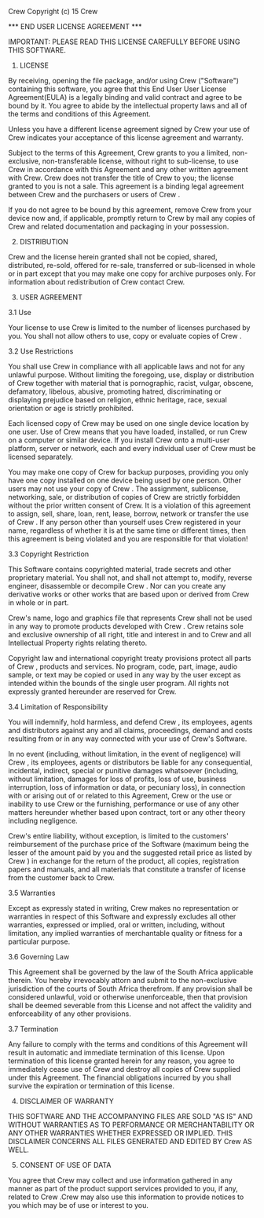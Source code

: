 Crew
Copyright (c) 15 Crew

*** END USER LICENSE AGREEMENT ***

IMPORTANT: PLEASE READ THIS LICENSE CAREFULLY BEFORE USING THIS SOFTWARE.

1. LICENSE

By receiving, opening the file package, and/or using Crew ("Software") containing this software, you agree that this End User User License Agreement(EULA) is a legally binding and valid contract and agree to be bound by it. You agree to abide by the intellectual property laws and all of the terms and conditions of this Agreement.

Unless you have a different license agreement signed by Crew your use of Crew  indicates your acceptance of this license agreement and warranty.

Subject to the terms of this Agreement, Crew grants to you a limited, non-exclusive, non-transferable license, without right to sub-license, to use Crew  in accordance with this Agreement and any other written agreement with Crew. Crew does not transfer the title of Crew  to you; the license granted to you is not a sale. This agreement is a binding legal agreement between Crew and the purchasers or users of Crew .

If you do not agree to be bound by this agreement, remove Crew  from your device now and, if applicable, promptly return to Crew by mail any copies of Crew  and related documentation and packaging in your possession.

2. DISTRIBUTION

Crew  and the license herein granted shall not be copied, shared, distributed, re-sold, offered for re-sale, transferred or sub-licensed in whole or in part except that you may make one copy for archive purposes only. For information about redistribution of Crew  contact Crew.

3. USER AGREEMENT

3.1 Use

Your license to use Crew  is limited to the number of licenses purchased by you. You shall not allow others to use, copy or evaluate copies of Crew .

3.2 Use Restrictions

You shall use Crew  in compliance with all applicable laws and not for any unlawful purpose. Without limiting the foregoing, use, display or distribution of Crew  together with material that is pornographic, racist, vulgar, obscene, defamatory, libelous, abusive, promoting hatred, discriminating or displaying prejudice based on religion, ethnic heritage, race, sexual orientation or age is strictly prohibited.

Each licensed copy of Crew  may be used on one single device location by one user. Use of Crew  means that you have loaded, installed, or run Crew  on a computer or similar device. If you install Crew  onto a multi-user platform, server or network, each and every individual user of Crew  must be licensed separately.

You may make one copy of Crew  for backup purposes, providing you only have one copy installed on one device being used by one person. Other users may not use your copy of Crew  . The assignment, sublicense, networking, sale, or distribution of copies of Crew  are strictly forbidden without the prior written consent of Crew. It is a violation of this agreement to assign, sell, share, loan, rent, lease, borrow, network or transfer the use of Crew . If any person other than yourself uses Crew  registered in your name, regardless of whether it is at the same time or different times, then this agreement is being violated and you are responsible for that violation!

3.3 Copyright Restriction

This Software contains copyrighted material, trade secrets and other proprietary material. You shall not, and shall not attempt to, modify, reverse engineer, disassemble or decompile Crew . Nor can you create any derivative works or other works that are based upon or derived from Crew  in whole or in part.

Crew's name, logo and graphics file that represents Crew  shall not be used in any way to promote products developed with Crew  . Crew retains sole and exclusive ownership of all right, title and interest in and to Crew  and all Intellectual Property rights relating thereto.

Copyright law and international copyright treaty provisions protect all parts of Crew , products and services. No program, code, part, image, audio sample, or text may be copied or used in any way by the user except as intended within the bounds of the single user program. All rights not expressly granted hereunder are reserved for Crew.

3.4 Limitation of Responsibility

You will indemnify, hold harmless, and defend Crew , its employees, agents and distributors against any and all claims, proceedings, demand and costs resulting from or in any way connected with your use of Crew's Software.

In no event (including, without limitation, in the event of negligence) will Crew , its employees, agents or distributors be liable for any consequential, incidental, indirect, special or punitive damages whatsoever (including, without limitation, damages for loss of profits, loss of use, business interruption, loss of information or data, or pecuniary loss), in connection with or arising out of or related to this Agreement, Crew  or the use or inability to use Crew  or the furnishing, performance or use of any other matters hereunder whether based upon contract, tort or any other theory including negligence.

Crew's entire liability, without exception, is limited to the customers' reimbursement of the purchase price of the Software (maximum being the lesser of the amount paid by you and the suggested retail price as listed by Crew ) in exchange for the return of the product, all copies, registration papers and manuals, and all materials that constitute a transfer of license from the customer back to Crew.

3.5 Warranties

Except as expressly stated in writing, Crew makes no representation or warranties in respect of this Software and expressly excludes all other warranties, expressed or implied, oral or written, including, without limitation, any implied warranties of merchantable quality or fitness for a particular purpose.

3.6 Governing Law

This Agreement shall be governed by the law of the South Africa applicable therein. You hereby irrevocably attorn and submit to the non-exclusive jurisdiction of the courts of South Africa therefrom. If any provision shall be considered unlawful, void or otherwise unenforceable, then that provision shall be deemed severable from this License and not affect the validity and enforceability of any other provisions.

3.7 Termination

Any failure to comply with the terms and conditions of this Agreement will result in automatic and immediate termination of this license. Upon termination of this license granted herein for any reason, you agree to immediately cease use of Crew  and destroy all copies of Crew  supplied under this Agreement. The financial obligations incurred by you shall survive the expiration or termination of this license.

4. DISCLAIMER OF WARRANTY

THIS SOFTWARE AND THE ACCOMPANYING FILES ARE SOLD "AS IS" AND WITHOUT WARRANTIES AS TO PERFORMANCE OR MERCHANTABILITY OR ANY OTHER WARRANTIES WHETHER EXPRESSED OR IMPLIED. THIS DISCLAIMER CONCERNS ALL FILES GENERATED AND EDITED BY Crew  AS WELL.

5. CONSENT OF USE OF DATA

You agree that Crew may collect and use information gathered in any manner as part of the product support services provided to you, if any, related to Crew .Crew may also use this information to provide notices to you which may be of use or interest to you.

